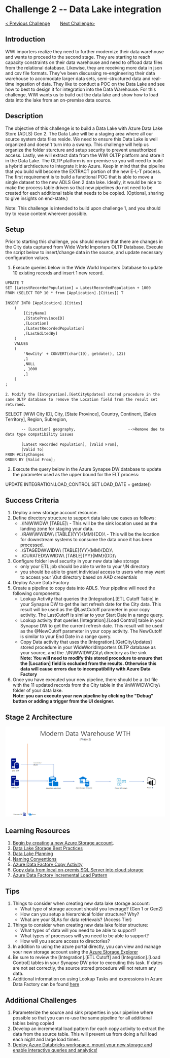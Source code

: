 # 	Challenge 2 -- Data Lake integration

[< Previous Challenge](/Student/Challenges/Challenge1/readme.md)&nbsp;&nbsp;&nbsp;&nbsp;&nbsp;&nbsp;&nbsp;&nbsp;[Next Challenge>](/Student/Challenges/Challenge3/README.md)

## Introduction
WWI importers realize they need to further modernize their data warehouse and wants to proceed to the second stage.  They are starting to reach capacity constraints on their data warehouse and need to offload data files from the relational database.  Likewise, they are receiving more data in json and csv file formats.  They've been discussing re-engineering their data warehouse to accomodate larger data sets, semi-structured data and real-time ingestion of data.  They like to conduct a POC on the Data Lake and see how to best to design it for integration into the Data Warehouse.  For this challenge, WWI wants us to build out the data lake and show how to load data into the lake from an on-premise data source. 

## Description
The objective of this challenge is to build a Data Lake with Azure Data Lake Store (ADLS) Gen 2.  The Data Lake will be a staging area where all our source system data files reside. We need to ensure this Data Lake is well organized and doesn't turn into a swamp. This challenge will help us organize the folder sturcture and setup security to prevent unauthorized access.  Lastly, we will extract data from the WWI OLTP platform and store it in the Data Lake.  The OLTP platform is on-premise so you will need to build a hybrid archtiecture to integrate it into Azure.  Keep in mind that the pipeline that you build will become the EXTRACT portion of the new E-L-T process. The first requirement is to build a functional POC that is able to move a single dataset to the new ADLS Gen 2 data lake. Ideally, it would be nice to make the process table driven so that new pipelines do not need to be created for each additional table that needs to be copied. (Optional, sharing to give insights on end-state.)

Note: This challenge is intended to build upon challenge 1, and you should try to reuse content wherever possible.

## Setup
Prior to starting this challenge, you should ensure that there are changes in the City data captured from Wide World Importers OLTP Database.  Execute the script below to insert/change data in the source, and update necessary configuration values.

1. Execute queries below in the Wide World Importers Database to update 10 existing records and insert 1 new record. 
~~~~
UPDATE T
SET [LatestRecordedPopulation] = LatestRecordedPopulation + 1000
FROM (SELECT TOP 10 * from [Application].[Cities]) T

INSERT INTO [Application].[Cities]
	(
        [CityName]
        ,[StateProvinceID]
        ,[Location]
        ,[LatestRecordedPopulation]
        ,[LastEditedBy]
	)
    VALUES
    (
		'NewCity' + CONVERT(char(19), getdate(), 121)
        ,1
        ,NULL
        , 1000
        ,1
	)
;

2. Modify the [Integration].[GetCityUpdates] stored procedure in the same OLTP database to remove the Location field from the result set returned.  
~~~~
SELECT [WWI City ID], City, [State Province], Country, Continent, [Sales Territory],
           Region, Subregion,

		   -- [Location] geography,                       -->Remove due to data type compatibility issues

		   [Latest Recorded Population], [Valid From],
           [Valid To]
    FROM #CityChanges
    ORDER BY [Valid From];

2. Execute the query below in the Azure Synapse DW database to update the parameter used as the upper bound for the ELT process:

UPDATE INTEGRATION.LOAD_CONTROL
SET LOAD_DATE = getdate()

## Success Criteria
1. Deploy a new storage account resource.
2. Define directory structure to support data lake use cases as follows:
    - .\IN\WWIDW\ [TABLE]\ - This will be the sink location used as the landing zone for staging your data.
    - .\RAW\WWIDW\ [TABLE]\{YY}\{MM}\{DD}\ - This will be the location for downstream systems to consume the data once it has been processed.
    - .\STAGED\WWIDW\ [TABLE]\{YY}\{MM}\{DD}\ 
    - .\CURATED\WWIDW\ [TABLE]\{YY}\{MM}\{DD}\
3. Configure folder level security in your new data lake storage 
    - only your ETL job should be able to write to your \IN directory
    - you should be able to grant individual access to users who may want to access your \Out directory based on AAD credentials
4. Deploy Azure Data Factory 
5. Create a pipeline to copy data into ADLS.  Your pipeline will need the following components:
    - Lookup Activity that queries the [Integration].[ETL Cutoff Table] in your Synapse DW to get the last refresh date for the City data. This result will be used as the @LastCutoff parameter in your copy activity.  The LastCutoff is similar to your Start Date in a range query.
    - Lookup activity that queries [Integration].[Load Control] table in your Synapse DW to get the current refresh date. This result will be used as the @NewCutoff parameter in your copy activity. The NewCutoff is similar to your End Date in a range query.
    - Copy Data activity that uses the [Integration].[GetCityUpdates] stored procedure in your WideWorldImporters OLTP database as your source, and the .\IN\WWIDW\City\ directory as the sink 
    <br><b>Note: You will need to modify this stored procedure to ensure that the [Location] field is excluded from the results.  Otherwise this data will cause errors due to incompatibility with Azure Data Factory</b>
6. Once you have executed your new pipeline, there should be a .txt file with the 11 updated records from the City table in the \In\WWIDW\City\ folder of your data lake.
<br><b>Note: you can execute your new pipeline by clicking the "Debug" button or adding a trigger from the UI designer.</b>

## Stage 2 Architecture
![The Solution diagram is described in the text following this diagram.](/images/Challenge2.png)

## Learning Resources
1. [Begin by creating a new Azure Storage account](https://docs.microsoft.com/en-us/azure/storage/common/storage-account-create?toc=%2Fazure%2Fstorage%2Fblobs%2Ftoc.json&tabs=azure-portal).
1. [Data Lake Storage Best Practices](https://docs.microsoft.com/en-us/azure/storage/blobs/data-lake-storage-best-practices)
1. [Data Lake Planning](https://www.sqlchick.com/entries/2016/7/31/data-lake-use-cases-and-planning)
1. [Naming Conventions](https://www.sqlchick.com/entries/2019/1/20/faqs-about-organizing-a-data-lake)
1. [Azure Data Factory Copy Activity](https://docs.microsoft.com/en-us/azure/data-factory/copy-activity-overview)
1. [Copy data from local on-premis SQL Server into cloud storage](https://docs.microsoft.com/en-us/azure/data-factory/tutorial-hybrid-copy-portal)
1. [Azure Data Factory Incremental Load Pattern](https://docs.microsoft.com/en-us/azure/data-factory/tutorial-incremental-copy-overview)

## Tips
1. Things to consider when creating new data lake storage account:
    - What type of storage account should you leverage? (Gen 1 or Gen2)
    - How can you setup a hierarchical folder structure? Why?
    - What are your SLAs for data retrievals?  (Access Tier)
1. Things to consider when creating new data lake folder structure:
    - What types of data will you need to be able to support?
    - What types of processes will you need to be able to support?
    - How will you secure access to directories?
1. In addition to using the azure portal directly, you can view and manage your new storage account using the [Azure Storage Explorer](https://azure.microsoft.com/en-us/features/storage-explorer/) 
1. Be sure to review the [Integration].[ETL Cutoff] and [Integration].[Load Control] tables in your Synapse DW prior to executing this task.  If dates are not set correctly, the source stored procedure will not return any data.
1. Additional information on using Lookup Tasks and expressions in Azure Data Factory can be found [here](https://www.cathrinewilhelmsen.net/2019/12/23/lookups-azure-data-factory/)

## Additional Challenges
1. Parameterize the source and sink properties in your pipeline where possible so that you can re-use the same pipeline for all additional tables being copied
1. Develop an incremental load pattern for each copy activity to extract the data from the source table.  This will prevent us from doing a full load each night and large load times.
1. [Deploy Azure Databricks workspace, mount your new storage and enable interactive queries and analytics!](https://docs.microsoft.com/en-us/azure/azure-databricks/databricks-extract-load-sql-data-warehouse?toc=/azure/databricks/toc.json&bc=/azure/databricks/breadcrumb/toc.json)
